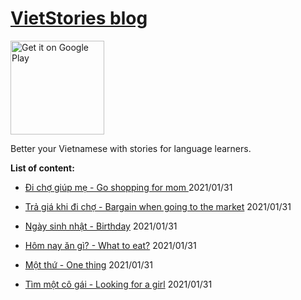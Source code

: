 # [VietStories blog](https://vietblog.ocmoxa.com)

[<img alt="Get it on Google Play" src="https://play.google.com/intl/en_us/badges/static/images/badges/en_badge_web_generic.png" width="150">](https://play.google.com/store/apps/details?id=ru.ocmoxa.vietstories&pcampaignid=pcampaignidMKT-Other-global-all-co-prtnr-py-PartBadge-Mar2515-1)


Better your Vietnamese with stories for language learners.

**List of content:**

* [Đi chợ giúp mẹ - Go shopping for mom ](/pages/go-shopping-for-mom.md) 2021/01/31


* [Trả giá khi đi chợ - Bargain when going to the market](/pages/bargain-at-the-market.md) 2021/01/31


* [Ngày sinh nhật - Birthday](/pages/birthday.md) 2021/01/31


* [Hôm nay ăn gì? - What to eat?](/pages/what-to-eat.md) 2021/01/31


* [Một thứ - One thing](/pages/one-thing.md) 2021/01/31


* [Tìm một cô gái - Looking for a girl](/pages/looking-for-a-girl.md) 2021/01/31


